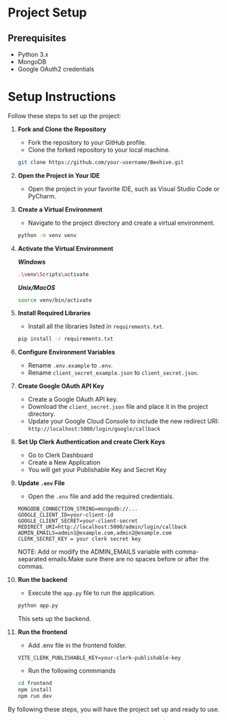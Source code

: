 # Project Setup

## Prerequisites
- Python 3.x
- MongoDB
- Google OAuth2 credentials

# Setup Instructions

Follow these steps to set up the project:

1. **Fork and Clone the Repository**
    - Fork the repository to your GitHub profile.
    - Clone the forked repository to your local machine.
    ```bash
    git clone https://github.com/your-username/Beehive.git
    ```

2. **Open the Project in Your IDE**
    - Open the project in your favorite IDE, such as Visual Studio Code or PyCharm.

3. **Create a Virtual Environment**
    - Navigate to the project directory and create a virtual environment.
    ```bash
    python -m venv venv
    ```

4. **Activate the Virtual Environment**
   
    ***Windows***
    ```bash
    .\venv\Scripts\activate
    ```

    ***Unix/MacOS***
    ```bash
    source venv/bin/activate
    ```

5. **Install Required Libraries**
    - Install all the libraries listed in `requirements.txt`.
    ```bash
    pip install -r requirements.txt
    ```

6. **Configure Environment Variables**
    - Rename `.env.example` to `.env`.
    - Rename `client_secret_example.json` to `client_secret.json`.

7. **Create Google OAuth API Key**
    - Create a Google OAuth API key.
    - Download the `client_secret.json` file and place it in the project directory.
    - Update your Google Cloud Console to include the new redirect URI: ```http://localhost:5000/login/google/callback```


8. **Set Up Clerk Authentication and create Clerk Keys**
    - Go to Clerk Dashboard
    - Create a New Application
    - You will get your Publishable Key and Secret Key
      
9. **Update `.env` File**
    - Open the `.env` file and add the required credentials.
    ```
    MONGODB_CONNECTION_STRING=mongodb://...
    GOOGLE_CLIENT_ID=your-client-id
    GOOGLE_CLIENT_SECRET=your-client-secret
    REDIRECT_URI=http://localhost:5000/admin/login/callback
    ADMIN_EMAILS=admin1@example.com,admin2@example.com
    CLERK_SECRET_KEY = your clerk secret key
    ```
    NOTE: Add or modify the ADMIN_EMAILS variable with comma-separated emails.Make sure there are no spaces before or after the commas.
   
10. **Run the backend**
    - Execute the `app.py` file to run the application.
    ```bash
    python app.py
    ```

    This sets up the backend.

11. **Run the frontend**
    - Add .env file in the frontend folder.

    ```
    VITE_CLERK_PUBLISHABLE_KEY=your-clerk-publishable-key
    ```
    
    - Run the following commmands
     ```bash
    cd frontend
    npm install
    npm run dev
     ```


    
By following these steps, you will have the project set up and ready to use.
